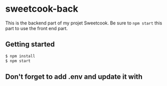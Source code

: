 # sweetcook-back

This is the backend part of my projet Sweetcook. Be sure to `npm start` this part to use the front end part.

## Getting started

```bash
$ npm install
$ npm start
```

## Don't forget to add .env and update it with
